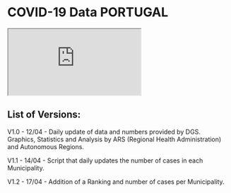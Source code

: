 # COVID-19 Data PORTUGAL

<iframe src="https://docs.google.com/spreadsheets/d/e/2PACX-1vSDk3DQj8DEzAToHWKJOmeJzdwzV-_mX3aDfwW4DDoKSAQKHSSNdwO2LrJegXkJF9xL8MJOcQkPykmp/pubhtml?widget=true&amp;headers=false"> width="200" height="200"</iframe>

## List of Versions:

V1.0 - 12/04 - Daily update of data and numbers provided by DGS. Graphics, Statistics and Analysis by ARS (Regional Health Administration) and Autonomous Regions.

V1.1 - 14/04 - Script that daily updates the number of cases in each Municipality.

V1.2 - 17/04 - Addition of a Ranking and number of cases per Municipality.
